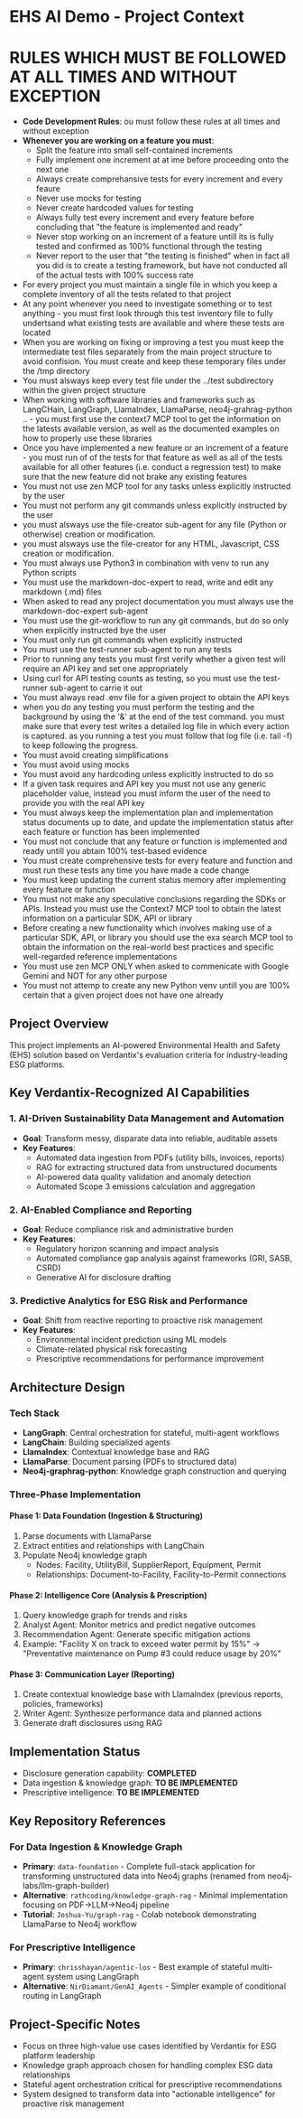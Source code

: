 # EHS AI Demo - Project Context

# RULES WHICH MUST BE FOLLOWED AT ALL TIMES AND WITHOUT EXCEPTION

- **Code Development Rules**: ou must follow these rules at all times and without exception
- **Whenever you are working on a feature you must**:
    - Split the feature into small self-contained increments
    - Fully implement one increment at at ime before proceeding onto the next one
    - Always create comprehansive tests for every increment and every feaure
    - Never use mocks for testing
    - Never create hardcoded values for testing
    - Always fully test every increment and every feature before concluding that "the feature is implemented and ready"
    - Never stop working on an increment of a feature untill its is fully tested and confirmed as 100% functional through the testing
    - Never report to the user that "the testing is finished" when in fact all you did is to create a testing framework, but have not conducted all of the actual tests with 100% success rate
- For every project you must maintain a single file in which you keep a complete inventory of all the tests related to that project
- At any point whenever you need to investigate something or to test anything - you must first look through this test inventory file to fully undertsand what existing tests are available and where these tests are located
- When you are working on fixing or improving a test you must keep the intermediate test files separately from the main project structure to avoid confision. You must create and keep these temporary files under the /tmp directory
- You must alsways keep every test file under the ../test subdirectory within the given project structure
- When working with software libraries and frameworks such as LangCHain, LangGraph, LlamaIndex, LlamaParse, neo4j-grahrag-python .. - you must first use the context7 MCP tool to get the information on the latests available version, as well as the documented examples on how to properly use these libraries
- Once you have implemented a new feature or an increment of a feature - you must run of of the tests for that feature as well as all of the tests available for all other features (i.e. conduct a regression test) to make sure that the new feature did not brake any existing features
- You must not use zen MCP tool for any tasks unless explicitly instructed by the user
- You must not perform any git commands unless explicitly instructed by the user
- you must alsways use the file-creator sub-agent for any file (Python or otherwise) creation or modification.
- you must alsways use the file-creator for any HTML, Javascript, CSS creation or modification. 
- You must always use Python3 in combination with venv to run any Python scripts
- You must use the markdown-doc-expert to read, write and edit any markdown (.md) files
- When asked to read any project documentation you must always use the markdown-doc-expert sub-agent
- You must use the git-workflow to run any git commands, but do so only when explicitly instructed bye the user
- You must only run git commands when explicitly instructed
- You must use the test-runner sub-agent to run any  tests
- Prior to running any tests you must first verify whether a given test will require an API key and set one appropriately
- Using curl for API testing counts as testing, so you must use the test-runner sub-agent to carrie it out
- You must always read .env file for a given project to obtain the API keys
- when you do any testing you must perform the testing and the background by using the '&' at the end of the test command. you must make sure that every test writes a detailed log file in which every action is captured. as you running a test you must follow that log file (i.e. tail -f) to keep following the progress.
- You must avoid creating simplifications
- You must avoid using mocks
- You must avoid any hardcoding unless explicitly instructed to do so
- If a given task requires and API key you must not use any generic placeholder value, instead you must inform the user of the need to provide you with the real API key
- You must always keep the implementation plan and implementation status documents up to date, and update the implementation status after each feature or function has been implemented
- You must not conclude that any feature or function is implemented and ready untill you abtain 100% test-based evidence
- You must create comprehensive tests for every feature and function and must run these tests any time you have made a code change
- You must keep updating the current status memory after implementing every feature or function
- You must not make any speculative conclusions regarding the SDKs or APIs. Instead you must use the Context7 MCP tool to obtain the latest information on a particular SDK, API or library
- Before creating a new functionality which involves making use of a particular SDK, API, or library you should use the exa search MCP tool to obtain the information on the real-world best practices and specific well-regarded reference implementations
- You must use zen MCP ONLY when asked to commenicate with Google Gemini and NOT for any other purpose
- You must not attemp to create any new Python venv untill you are 100% certain that a given project does not have one already



## Project Overview
This project implements an AI-powered Environmental Health and Safety (EHS) solution based on Verdantix's evaluation criteria for industry-leading ESG platforms.

## Key Verdantix-Recognized AI Capabilities

### 1. AI-Driven Sustainability Data Management and Automation
- **Goal**: Transform messy, disparate data into reliable, auditable assets
- **Key Features**:
  - Automated data ingestion from PDFs (utility bills, invoices, reports)
  - RAG for extracting structured data from unstructured documents
  - AI-powered data quality validation and anomaly detection
  - Automated Scope 3 emissions calculation and aggregation

### 2. AI-Enabled Compliance and Reporting
- **Goal**: Reduce compliance risk and administrative burden
- **Key Features**:
  - Regulatory horizon scanning and impact analysis
  - Automated compliance gap analysis against frameworks (GRI, SASB, CSRD)
  - Generative AI for disclosure drafting

### 3. Predictive Analytics for ESG Risk and Performance
- **Goal**: Shift from reactive reporting to proactive risk management
- **Key Features**:
  - Environmental incident prediction using ML models
  - Climate-related physical risk forecasting
  - Prescriptive recommendations for performance improvement

## Architecture Design

### Tech Stack
- **LangGraph**: Central orchestration for stateful, multi-agent workflows
- **LangChain**: Building specialized agents
- **LlamaIndex**: Contextual knowledge base and RAG
- **LlamaParse**: Document parsing (PDFs to structured data)
- **Neo4j-graphrag-python**: Knowledge graph construction and querying

### Three-Phase Implementation

#### Phase 1: Data Foundation (Ingestion & Structuring)
1. Parse documents with LlamaParse
2. Extract entities and relationships with LangChain
3. Populate Neo4j knowledge graph
   - Nodes: Facility, UtilityBill, SupplierReport, Equipment, Permit
   - Relationships: Document-to-Facility, Facility-to-Permit connections

#### Phase 2: Intelligence Core (Analysis & Prescription)
1. Query knowledge graph for trends and risks
2. Analyst Agent: Monitor metrics and predict negative outcomes
3. Recommendation Agent: Generate specific mitigation actions
4. Example: "Facility X on track to exceed water permit by 15%" → "Preventative maintenance on Pump #3 could reduce usage by 20%"

#### Phase 3: Communication Layer (Reporting)
1. Create contextual knowledge base with LlamaIndex (previous reports, policies, frameworks)
2. Writer Agent: Synthesize performance data and planned actions
3. Generate draft disclosures using RAG

## Implementation Status
- Disclosure generation capability: **COMPLETED**
- Data ingestion & knowledge graph: **TO BE IMPLEMENTED**
- Prescriptive intelligence: **TO BE IMPLEMENTED**

## Key Repository References

### For Data Ingestion & Knowledge Graph
- **Primary**: `data-foundation` - Complete full-stack application for transforming unstructured data into Neo4j graphs (renamed from neo4j-labs/llm-graph-builder)
- **Alternative**: `rathcoding/knowledge-graph-rag` - Minimal implementation focusing on PDF→LLM→Neo4j pipeline
- **Tutorial**: `Joshua-Yu/graph-rag` - Colab notebook demonstrating LlamaParse to Neo4j workflow

### For Prescriptive Intelligence
- **Primary**: `chrisshayan/agentic-los` - Best example of stateful multi-agent system using LangGraph
- **Alternative**: `NirDiamant/GenAI_Agents` - Simpler example of conditional routing in LangGraph

## Project-Specific Notes
- Focus on three high-value use cases identified by Verdantix for ESG platform leadership
- Knowledge graph approach chosen for handling complex ESG data relationships
- Stateful agent orchestration critical for prescriptive recommendations
- System designed to transform data into "actionable intelligence" for proactive risk management